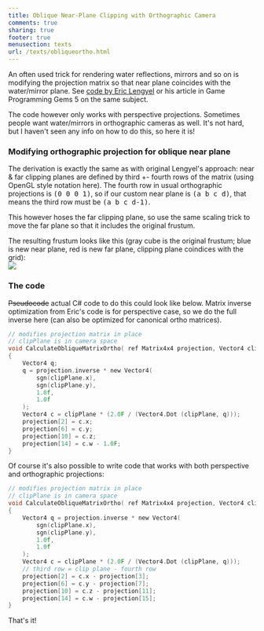 ```yaml
---
title: Oblique Near-Plane Clipping with Orthographic Camera
comments: true
sharing: true
footer: true
menusection: texts
url: /texts/obliqueortho.html
---
```


An often used trick for rendering water reflections, mirrors and so on is modifying the projection
matrix so that near plane coincides with the water/mirror plane. See <a href='http://www.terathon.com/code/oblique.php'>code by Eric Lengyel</a>
or his article in Game Programming Gems 5 on the same subject.

The code however only works with perspective projections. Sometimes people want water/mirrors in
orthographic cameras as well. It's not hard, but I haven't seen any info on how to do this, so here it is!


<h3>Modifying orthographic projection for oblique near plane</h3>

The derivation is exactly the same as with original Lengyel's approach: near &amp; far clipping planes
are defined by third +- fourth rows of the matrix (using OpenGL style notation here). The fourth
row in usual orthographic projections is <tt>(0 0 0 1)</tt>, so if our custom near plane is <tt>(a b c d)</tt>, that means
the third row must be <tt>(a b c d-1)</tt>.

This however hoses the far clipping plane, so use the same scaling trick to move the far plane so that it
includes the original frustum.

The resulting frustum looks like this (gray cube is the original frustum; blue is new near plane, red is new
far plane, clipping plane coindices with the grid): <br />
<img src='img/oblique-ortho.png' />


<h3>The code</h3>

<del>Pseudocode</del> actual C# code to do this could look like below. Matrix
inverse optimization from Eric's code is for perspective case, so we do the full inverse
here (can also be optimized for canonical ortho matrices).

```c
// modifies projection matrix in place
// clipPlane is in camera space
void CalculateObliqueMatrixOrtho( ref Matrix4x4 projection, Vector4 clipPlane )
{
    Vector4 q;
    q = projection.inverse * new Vector4(
        sgn(clipPlane.x),
        sgn(clipPlane.y),
        1.0f,
        1.0f
    );
    Vector4 c = clipPlane * (2.0F / (Vector4.Dot (clipPlane, q)));
    projection[2] = c.x;
    projection[6] = c.y;
    projection[10] = c.z;
    projection[14] = c.w - 1.0F;
}
```

Of course it's also possible to write code that works with both perspective and
orthographic projections:

```c
// modifies projection matrix in place
// clipPlane is in camera space
void CalculateObliqueMatrixOrtho( ref Matrix4x4 projection, Vector4 clipPlane )
{
    Vector4 q = projection.inverse * new Vector4(
        sgn(clipPlane.x),
        sgn(clipPlane.y),
        1.0f,
        1.0f
    );
    Vector4 c = clipPlane * (2.0F / (Vector4.Dot (clipPlane, q)));
    // third row = clip plane - fourth row
    projection[2] = c.x - projection[3];
    projection[6] = c.y - projection[7];
    projection[10] = c.z - projection[11];
    projection[14] = c.w - projection[15];
}
```

That's it!
